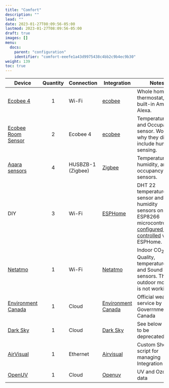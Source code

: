 ```yaml
---
title: "Comfort"
description: ""
lead: ""
date: 2023-01-27T08:09:56-05:00
lastmod: 2023-01-27T08:09:56-05:00
draft: true
images: []
menu:
  docs:
    parent: "configuration"
    identifier: "comfort-eeefe1a43d9975438c4bb2c9b4ec9b30"
weight: 139
toc: true
---
```

| Device                                                       | Quantity | Connection        | Integration                                                  | Notes                                                        |
| ------------------------------------------------------------ | :------: | ----------------- | ------------------------------------------------------------ | ------------------------------------------------------------ |
| [Ecobee 4](https://www.ecobee.com/en-us/smart-thermostats/smart-wifi-thermostat-with-voice-control/) |    1     | Wi-Fi             | [ecobee](https://www.home-assistant.io/integrations/ecobee/) | Whole home thermostat, with built-in Amazon Alexa.           |
| [Ecobee Room Sensor](https://www.ecobee.com/en-us/accessories/smart-temperature-occupancy-sensor/) |    2     | Ecobee 4          | [ecobee](https://www.home-assistant.io/integrations/ecobee/) | Temperature and Occupancy sensor.  Wonder why they did not include humidity sensing. |
| [Aqara sensors](https://www.gearbest.com/access-control/pp_626702.html?wid=1433363) |    4     | HUSBZB-1 (Zigbee) | [Zigbee](https://www.home-assistant.io/integrations/zigbee/) | Temperature, humidity, and occupancy sensors.                |
| DIY                                                          |    3     | Wi-Fi             | [ESPHome](https://www.home-assistant.io/integrations/esphome/) | DHT 22 temperature sensor and humidity sensors on ESP8266 microcontrollers, [configured and controlled](https://esphome.io/components/sensor/dht.html) via  ESPHome. |
| [Netatmo](https://www.netatmo.com/en-us/weather/weatherstation) |    1     | Wi-Fi             | [Netatmo](https://www.home-assistant.io/integrations/netatmo/) | Indoor  CO<sub>2</sub>, Air Quality, temperature, and Sound sensors. The outdoor module is not working. |
| [Environment Canada](https://weather.gc.ca/index_e.html)     |    1     | Cloud             | [Environment Canada](https://www.home-assistant.io/integrations/environment_canada/) | Official weather service by Goverrnment of Canada            |
| [Dark Sky](https://darksky.net/)                             |    1     | Cloud             | [Dark Sky](https://www.home-assistant.io/integrations/darksky/) | See below (soon to be deprecated)                            |
| [AirVisual](https://www.home-assistant.io/integrations/airvisual/) |    1     | Ethernet          | [Airvisual](https://www.home-assistant.io/integrations/airvisual/) | Custom Shell script for managing Integration                 |
| [OpenUV](https://www.openuv.io/)                             |    1     | Cloud             | [Openuv](https://www.home-assistant.io/integrations/openuv/) | UV and Ozone data                                            |
